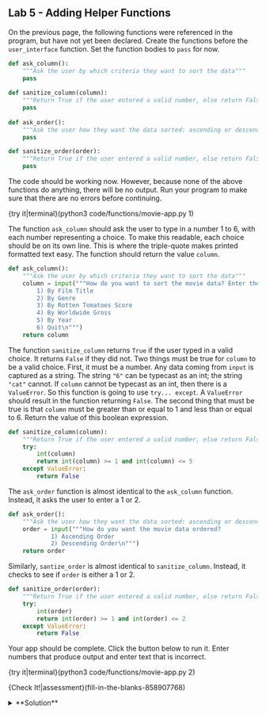 ## Lab 5 - Adding Helper Functions

On the previous page, the following functions were referenced in the program, but have not yet been declared. Create the functions before the `user_interface` function. Set the function bodies to `pass` for now.

```python
def ask_column():
    """Ask the user by which criteria they want to sort the data"""
    pass
      
def sanitize_column(column):
    """Return True if the user entered a valid number, else return False"""
    pass
    
def ask_order():
    """Ask the user how they want the data sorted: ascending or descending"""
    pass

def sanitize_order(order):
    """Return True if the user entered a valid number, else return False"""
    pass
```

The code should be working now. However, because none of the above functions do anything, there will be no output. Run your program to make sure that there are no errors before continuing.

{try it|terminal}(python3 code/functions/movie-app.py 1)

The function `ask_column` should ask the user to type in a number 1 to 6, with each number representing a choice. To make this readable, each choice should be on its own line. This is where the triple-quote makes printed formatted text easy. The function should return the value `column`.

```python
def ask_column():
    """Ask the user by which criteria they want to sort the data"""
    column = input("""How do you want to sort the movie data? Enter the number Enter '6' to exit the program.
        1) By Film Title
        2) By Genre
        3) By Rotten Tomatoes Score
        4) By Worldwide Gross
        5) By Year
        6) Quit\n""")
    return column
```

The function `sanitize_column` returns `True` if the user typed in a valid choice. It returns `False` if they did not. Two things must be true for `column` to be a valid choice. First, it must be a number. Any data coming from `input` is captured as a string. The string `"6"` can be typecast as an int; the string `"cat"` cannot. If `column` cannot be typecast as an int, then there is a `ValueError`. So this function is going to use `try... except`. A `ValueError` should result in the function returning `False`. The second thing that must be true is that `column` must be greater than or equal to 1 and less than or equal to 6. Return the value of this boolean expression.

```python
def sanitize_column(column):
    """Return True if the user entered a valid number, else return False"""
    try:
        int(column)
        return int(column) >= 1 and int(column) <= 5
    except ValueError:
        return False
```

The `ask_order` function is almost identical to the `ask_column` function. Instead, it asks the user to enter a 1 or 2.

```python
def ask_order():
    """Ask the user how they want the data sorted: ascending or descending"""
    order = input("""How do you want the movie data ordered?
            1) Ascending Order
            2) Descending Order\n""")
    return order
```

Similarly, `santize_order` is almost identical to `sanitize_column`. Instead, it checks to see if `order` is either a 1 or 2.

```python
def sanitize_order(order):
    """Return True if the user entered a valid number, else return False"""
    try:
        int(order)
        return int(order) >= 1 and int(order) <= 2
    except ValueError:
        return False
```

Your app should be complete. Click the button below to run it. Enter numbers that produce output and enter text that is incorrect.

{try it|terminal}(python3 code/functions/movie-app.py 2)

{Check It!|assessment}(fill-in-the-blanks-858907768)

<details><summary>**Solution**</summary>[Movie app solution](open_file .guides/secure/functions-movie-app-solution.py panel=0)</details>